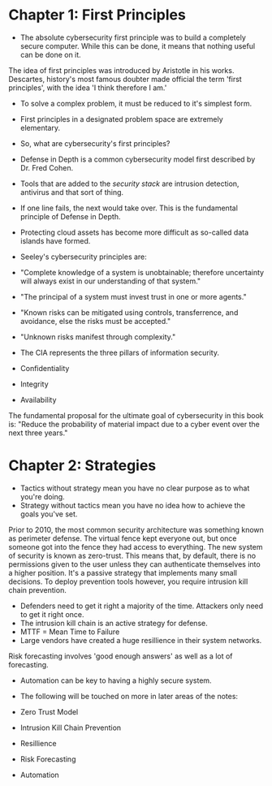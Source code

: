 # Chapter 1: First Principles
- The absolute cybersecurity first principle was to build a completely secure computer. While this can be done, it means that nothing useful can be done on it.

The idea of first principles was introduced by Aristotle in his works. Descartes, history's most famous doubter made official the term 'first principles', with the idea 'I think therefore I am.'
- To solve a complex problem, it must be reduced to it's simplest form.
- First principles in a designated problem space are extremely elementary.
- So, what are cybersecurity's first principles?   

- Defense in Depth is a common cybersecurity model first described by Dr. Fred Cohen.
- Tools that are added to the _security stack_ are intrusion detection, antivirus and that sort of thing.
- If one line fails, the next would take over. This is the fundamental principle of Defense in Depth.
- Protecting cloud assets has become more difficult as so-called data islands have formed.
   
- Seeley's cybersecurity principles are:
- "Complete knowledge of a system is unobtainable; therefore uncertainty will always exist in our understanding of that system."
- "The principal of a system must invest trust in one or more agents."
- "Known risks can be mitigated using controls, transferrence, and avoidance, else the risks must be accepted."
- "Unknown risks manifest through complexity."
   
- The CIA represents the three pillars of information security.
- Confidentiality
- Integrity
- Availability
   
The fundamental proposal for the ultimate goal of cybersecurity in this book is:
"Reduce the probability of material impact due to a cyber event over the next three years."
   
# Chapter 2: Strategies
   
- Tactics without strategy mean you have no clear purpose as to what you're doing.
- Strategy without tactics mean you have no idea how to achieve the goals you've set.
   
Prior to 2010, the most common security architecture was something known as perimeter defense. The virtual fence kept everyone out, but once someone got into the fence they had access to everything.
The new system of security is known as zero-trust. This means that, by default, there is no permissions given to the user unless they can authenticate themselves into a higher position. It's a passive strategy that implements many small decisions. To deploy prevention tools however, you require intrusion kill chain prevention.
   
- Defenders need to get it right a majority of the time. Attackers only need to get it right once.
- The intrusion kill chain is an active strategy for defense.
- MTTF = Mean Time to Failure
- Large vendors have created a huge resillience in their system networks.
   
Risk forecasting involves 'good enough answers' as well as a lot of forecasting.
- Automation can be key to having a highly secure system.
   
- The following will be touched on more in later areas of the notes:
- Zero Trust Model
- Intrusion Kill Chain Prevention
- Resillience
- Risk Forecasting
- Automation
